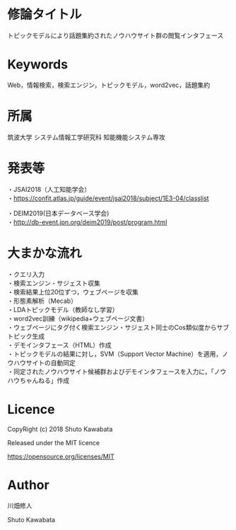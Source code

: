 # 修論タイトル
トピックモデルにより話題集約されたノウハウサイト群の閲覧インタフェース

# Keywords
Web，情報検索，検索エンジン，トピックモデル，word2vec，話題集約

# 所属
筑波大学 システム情報工学研究科 知能機能システム専攻

# 発表等
・JSAI2018（人工知能学会）<br>
・https://confit.atlas.jp/guide/event/jsai2018/subject/1E3-04/classlist<br>


・DEIM2019(日本データベース学会)<br>
・http://db-event.jpn.org/deim2019/post/program.html<br>







# 大まかな流れ
・クエリ入力<br>
・検索エンジン・サジェスト収集<br>
・検索結果上位20位ずつ，ウェブページを収集<br>
・形態素解析（Mecab）<br>
・LDAトピックモデル（教師なし学習）<br>
・word2vec訓練（wikipedia+ウェブページ文書）<br>
・ウェブページにタグ付く検索エンジン・サジェスト同士のCos類似度からサブトピック生成<br>
・デモインタフェース（HTML）作成<br>
・トピックモデルの結果に対し，SVM（Support Vector Machine）を適用，ノウハウサイトの自動同定<br>
・同定されたノウハウサイト候補群およびデモインタフェースを入力に，「ノウハウちゃんねる」作成<br>

# Licence
CopyRight (c) 2018 Shuto Kawabata

Released under the MIT licence

https://opensource.org/licenses/MIT

# Author
川畑修人

Shuto Kawabata
